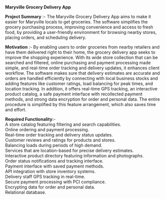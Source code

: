 **Maryville Grocery Delivery App**

**Project Summary** :- The Maryville Grocery Delivery App aims to make it easier for Maryville locals to get groceries. The software simplifies the grocery purchasing process, improving convenience and access to fresh food, by providing a user-friendly environment for browsing nearby stores, placing orders, and scheduling delivery.<br/>

**Motivation** :- By enabling users to order groceries from nearby retailers and have them delivered right to their home, the grocery delivery app seeks to improve the shopping experience. With its wide store collection that can be searched and filtered, online purchasing and payment processing made simple, and real-time order tracking and delivery updates, it enhances client workflow. The software makes sure that delivery estimates are accurate and orders are handled efficiently by connecting with local business stocks and adding features like customer ratings, load balancing for peak times, and location tracking. In addition, it offers real-time GPS tracking, an interactive product catalog, a safe payment interface with recollected payment methods, and strong data encryption for order and personal data. The entire procedure is simplified by this feature arrangement, which also saves time and effort.

**Required Functionality**:- <br/>
 A store catalog featuring filtering and search capabilities.<br/>
 Online ordering and payment processing.<br/>
 Real-time order tracking and delivery status updates.<br/>
 Customer reviews and ratings for products and stores.<br/>
 Balancing loads during periods of high demand.<br/>
 Services that are location-based for precise delivery estimates.<br/>
 Interactive product directory featuring information and photographs.<br/>
 Order status notifications and tracking interface.<br/>
 Payment interface with saved payment methods.<br/>
 API integration with store inventory systems.<br/>
 Delivery staff GPS tracking in real-time.<br/>
 Secure payment processing with PCI compliance.<br/>
 Encrypting data for order and personal data.<br/>
 Relational database.<br/>
